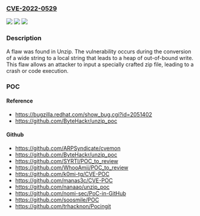 ### [CVE-2022-0529](https://cve.mitre.org/cgi-bin/cvename.cgi?name=CVE-2022-0529)
![](https://img.shields.io/static/v1?label=Product&message=unzip&color=blue)
![](https://img.shields.io/static/v1?label=Version&message=%3D%206.0%20&color=brighgreen)
![](https://img.shields.io/static/v1?label=Vulnerability&message=SEGV&color=brighgreen)

### Description

A flaw was found in Unzip. The vulnerability occurs during the conversion of a wide string to a local string that leads to a heap of out-of-bound write. This flaw allows an attacker to input a specially crafted zip file, leading to a crash or code execution.

### POC

#### Reference
- https://bugzilla.redhat.com/show_bug.cgi?id=2051402
- https://github.com/ByteHackr/unzip_poc

#### Github
- https://github.com/ARPSyndicate/cvemon
- https://github.com/ByteHackr/unzip_poc
- https://github.com/SYRTI/POC_to_review
- https://github.com/WhooAmii/POC_to_review
- https://github.com/k0mi-tg/CVE-POC
- https://github.com/manas3c/CVE-POC
- https://github.com/nanaao/unzip_poc
- https://github.com/nomi-sec/PoC-in-GitHub
- https://github.com/soosmile/POC
- https://github.com/trhacknon/Pocingit

